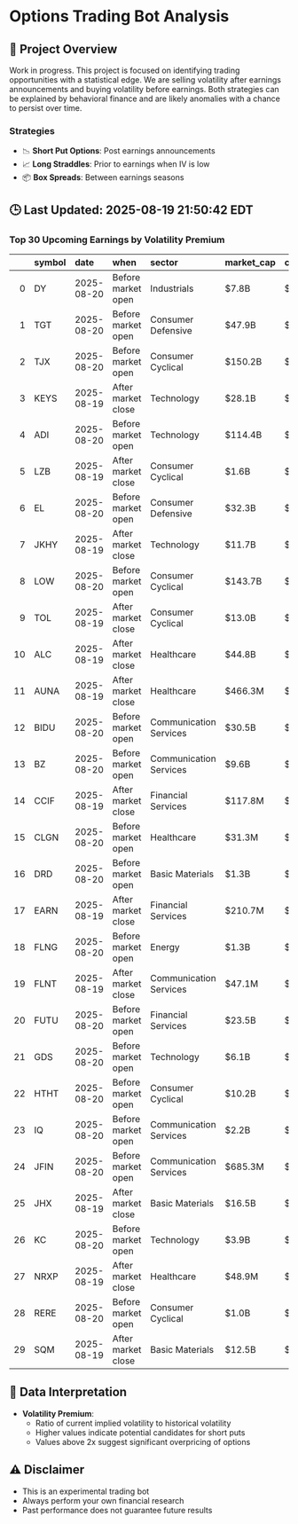# Options Trading Bot Analysis

## 🚀 Project Overview
Work in progress. This project is focused on identifying trading opportunities with a statistical edge.
We are selling volatility after earnings announcements and buying volatility before earnings.
Both strategies can be explained by behavioral finance and are likely anomalies with a chance to persist over time.

### Strategies
- 📉 **Short Put Options**: Post earnings announcements
- 📈 **Long Straddles**: Prior to earnings when IV is low
- 📦 **Box Spreads**: Between earnings seasons

## 🕒 Last Updated: 2025-08-19 21:50:42 EDT

### Top 30 Upcoming Earnings by Volatility Premium

|    | symbol   | date       | when               | sector                 | market_cap   | close   | hv_current   | iv_current   | vol_premium   |
|---:|:---------|:-----------|:-------------------|:-----------------------|:-------------|:--------|:-------------|:-------------|:--------------|
|  0 | DY       | 2025-08-20 | Before market open | Industrials            | $7.8B        | $272.91 | 21.56%       | 46.78%       | 2.17x         |
|  1 | TGT      | 2025-08-20 | Before market open | Consumer Defensive     | $47.9B       | $104.95 | 27.42%       | 47.77%       | 1.74x         |
|  2 | TJX      | 2025-08-20 | Before market open | Consumer Cyclical      | $150.2B      | $133.06 | 15.59%       | 23.94%       | 1.54x         |
|  3 | KEYS     | 2025-08-19 | After market close | Technology             | $28.1B       | $164.43 | 24.66%       | 37.72%       | 1.53x         |
|  4 | ADI      | 2025-08-20 | Before market open | Technology             | $114.4B      | $231.55 | 22.21%       | 33.20%       | 1.49x         |
|  5 | LZB      | 2025-08-19 | After market close | Consumer Cyclical      | $1.6B        | $38.34  | 29.19%       | 43.32%       | 1.48x         |
|  6 | EL       | 2025-08-20 | Before market open | Consumer Defensive     | $32.3B       | $90.74  | 41.11%       | 58.00%       | 1.41x         |
|  7 | JKHY     | 2025-08-19 | After market close | Technology             | $11.7B       | $160.83 | 22.37%       | 28.01%       | 1.25x         |
|  8 | LOW      | 2025-08-20 | Before market open | Consumer Cyclical      | $143.7B      | $250.89 | 25.38%       | 27.51%       | 1.08x         |
|  9 | TOL      | 2025-08-19 | After market close | Consumer Cyclical      | $13.0B       | $131.18 | 39.62%       | 37.28%       | 0.94x         |
| 10 | ALC      | 2025-08-19 | After market close | Healthcare             | $44.8B       | $88.13  | nan%         | nan%         | nanx          |
| 11 | AUNA     | 2025-08-19 | After market close | Healthcare             | $466.3M      | $6.24   | nan%         | nan%         | nanx          |
| 12 | BIDU     | 2025-08-20 | Before market open | Communication Services | $30.5B       | $90.13  | nan%         | nan%         | nanx          |
| 13 | BZ       | 2025-08-20 | Before market open | Communication Services | $9.6B        | $21.53  | nan%         | nan%         | nanx          |
| 14 | CCIF     | 2025-08-19 | After market close | Financial Services     | $117.8M      | $5.64   | nan%         | nan%         | nanx          |
| 15 | CLGN     | 2025-08-20 | Before market open | Healthcare             | $31.3M       | $2.66   | nan%         | nan%         | nanx          |
| 16 | DRD      | 2025-08-20 | Before market open | Basic Materials        | $1.3B        | $14.92  | nan%         | nan%         | nanx          |
| 17 | EARN     | 2025-08-19 | After market close | Financial Services     | $210.7M      | $5.59   | nan%         | nan%         | nanx          |
| 18 | FLNG     | 2025-08-20 | Before market open | Energy                 | $1.3B        | $25.31  | nan%         | nan%         | nanx          |
| 19 | FLNT     | 2025-08-19 | After market close | Communication Services | $47.1M       | $2.21   | nan%         | nan%         | nanx          |
| 20 | FUTU     | 2025-08-20 | Before market open | Financial Services     | $23.5B       | $172.92 | nan%         | nan%         | nanx          |
| 21 | GDS      | 2025-08-20 | Before market open | Technology             | $6.1B        | $32.23  | nan%         | nan%         | nanx          |
| 22 | HTHT     | 2025-08-20 | Before market open | Consumer Cyclical      | $10.2B       | $33.04  | nan%         | nan%         | nanx          |
| 23 | IQ       | 2025-08-20 | Before market open | Communication Services | $2.2B        | $2.33   | nan%         | nan%         | nanx          |
| 24 | JFIN     | 2025-08-20 | Before market open | Communication Services | $685.3M      | $13.02  | nan%         | nan%         | nanx          |
| 25 | JHX      | 2025-08-19 | After market close | Basic Materials        | $16.5B       | $28.90  | nan%         | nan%         | nanx          |
| 26 | KC       | 2025-08-20 | Before market open | Technology             | $3.9B        | $14.31  | nan%         | nan%         | nanx          |
| 27 | NRXP     | 2025-08-19 | After market close | Healthcare             | $48.9M       | $2.76   | nan%         | nan%         | nanx          |
| 28 | RERE     | 2025-08-20 | Before market open | Consumer Cyclical      | $1.0B        | $4.40   | nan%         | nan%         | nanx          |
| 29 | SQM      | 2025-08-19 | After market close | Basic Materials        | $12.5B       | $46.13  | nan%         | nan%         | nanx          |

## 📝 Data Interpretation

- **Volatility Premium**: 
  - Ratio of current implied volatility to historical volatility
  - Higher values indicate potential candidates for short puts
  - Values above 2x suggest significant overpricing of options

## ⚠️ Disclaimer
- This is an experimental trading bot
- Always perform your own financial research
- Past performance does not guarantee future results
